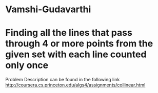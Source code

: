 # Vamshi-Gudavarthi

# Finding all the lines that pass through 4 or more points from the given set  with each line counted only once
  
  Problem Description can be found in the following link
  http://coursera.cs.princeton.edu/algs4/assignments/collinear.html
